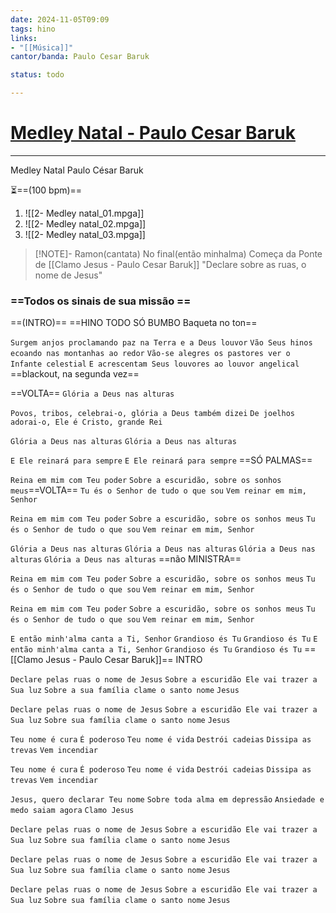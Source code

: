 ```yaml
---
date: 2024-11-05T09:09
tags: hino
links: 
- "[[Música]]"
cantor/banda: Paulo Cesar Baruk

status: todo

---
```

# [Medley Natal - Paulo Cesar Baruk](https://www.youtube.com/watch?v=hIYDzNoeZmk)
---

Medley Natal
Paulo César Baruk

⏳==(100 bpm)==

1. ![[2- Medley natal_01.mpga]]
2. ![[2- Medley natal_02.mpga]]
3. ![[2- Medley natal_03.mpga]]
> [!NOTE]- Ramon(cantata)
> No final(então minhalma) Começa da Ponte de [[Clamo Jesus - Paulo Cesar Baruk]]
> "Declare sobre as ruas, o nome de Jesus"


### ==Todos os sinais de sua missão ==

==(INTRO)==
==HINO TODO SÓ BUMBO
Baqueta no ton==

`Surgem anjos proclamando paz na Terra e a Deus louvor`
`Vão Seus hinos ecoando nas montanhas ao redor`
`Vão-se alegres os pastores ver o Infante celestial`
`E acrescentam Seus louvores ao louvor angelical` ==blackout, na segunda vez==

==VOLTA==
`Glória a Deus nas alturas`

`Povos, tribos, celebrai-o, glória a Deus também dizei`
`De joelhos adorai-o, Ele é Cristo, grande Rei` 

`Glória a Deus nas alturas`
`Glória a Deus nas alturas`

`E Ele reinará para sempre`
`E Ele reinará para sempre` ==SÓ PALMAS==

`Reina em mim com Teu poder`
`Sobre a escuridão, sobre os sonhos meus`==VOLTA==
`Tu és o Senhor de tudo o que sou`
`Vem reinar em mim, Senhor`

`Reina em mim com Teu poder`
`Sobre a escuridão, sobre os sonhos meus`
`Tu és o Senhor de tudo o que sou`
`Vem reinar em mim, Senhor`

`Glória a Deus nas alturas`
`Glória a Deus nas alturas`
`Glória a Deus nas alturas`
`Glória a Deus nas alturas` ==não MINISTRA==

`Reina em mim com Teu poder`
`Sobre a escuridão, sobre os sonhos meus`
`Tu és o Senhor de tudo o que sou`
`Vem reinar em mim, Senhor`

`Reina em mim com Teu poder`
`Sobre a escuridão, sobre os sonhos meus`
`Tu és o Senhor de tudo o que sou`
`Vem reinar em mim, Senhor`

`E então minh'alma canta a Ti, Senhor`
`Grandioso és Tu`
`Grandioso és Tu`
`E então minh'alma canta a Ti, Senhor`
`Grandioso és Tu`
`Grandioso és Tu` ==[[Clamo Jesus - Paulo Cesar Baruk]]== INTRO

`Declare pelas ruas o nome de Jesus`
`Sobre a escuridão Ele vai trazer a Sua luz`
`Sobre a sua família clame o santo nome`
`Jesus`

`Declare pelas ruas o nome de Jesus`
`Sobre a escuridão Ele vai trazer a Sua luz`
`Sobre sua família clame o santo nome`
`Jesus`

`Teu nome é cura`
`É poderoso`
`Teu nome é vida`
`Destrói cadeias`
`Dissipa as trevas`
`Vem incendiar`

`Teu nome é cura`
`É poderoso`
`Teu nome é vida`
`Destrói cadeias`
`Dissipa as trevas`
`Vem incendiar`

`Jesus, quero declarar Teu nome`
`Sobre toda alma em depressão`
`Ansiedade e medo saiam agora`
`Clamo Jesus`

`Declare pelas ruas o nome de Jesus`
`Sobre a escuridão Ele vai trazer a Sua luz`
`Sobre sua família clame o santo nome`
`Jesus`

`Declare pelas ruas o nome de Jesus`
`Sobre a escuridão Ele vai trazer a Sua luz`
`Sobre sua família clame o santo nome`
`Jesus`

`Declare pelas ruas o nome de Jesus`
`Sobre a escuridão Ele vai trazer a Sua luz`
`Sobre sua família clame o santo nome`
`Jesus`
